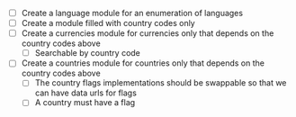- [ ] Create a language module for an enumeration of languages
- [ ] Create a module filled with country codes only
- [ ] Create a currencies module for currencies only
  that depends on the country codes above
    - [ ] Searchable by country code
- [ ] Create a countries module for countries only
  that depends on the country codes above
    - [ ] The country flags implementations
      should be swappable so that we can have data urls for flags
    - [ ] A country must have a flag